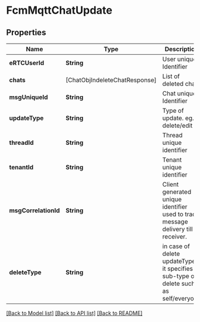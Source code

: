 # FcmMqttChatUpdate

## Properties
Name | Type | Description | Notes
------------ | ------------- | ------------- | -------------
**eRTCUserId** | **String** | User unique Identifier | [optional] 
**chats** | [ChatObjIndeleteChatResponse] | List of deleted chats | [optional] 
**msgUniqueId** | **String** | Chat unique Identifier | [optional] 
**updateType** | **String** | Type of update. eg. delete/edit | [optional] 
**threadId** | **String** | Thread unique identifier | [optional] 
**tenantId** | **String** | Tenant unique identifier | [optional] 
**msgCorrelationId** | **String** | Client generated unique identifier used to trace message delivery till receiver. | [optional] 
**deleteType** | **String** | in case of delete updateType, it specifies sub-type of delete such as self/everyone | [optional] 

[[Back to Model list]](../README.md#documentation-for-models) [[Back to API list]](../README.md#documentation-for-api-endpoints) [[Back to README]](../README.md)


